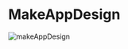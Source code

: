 # MakeAppDesign

![makeAppDesign](https://cdn.pixabay.com/photo/2017/03/28/12/10/chairs-2181947_1280.jpg)
